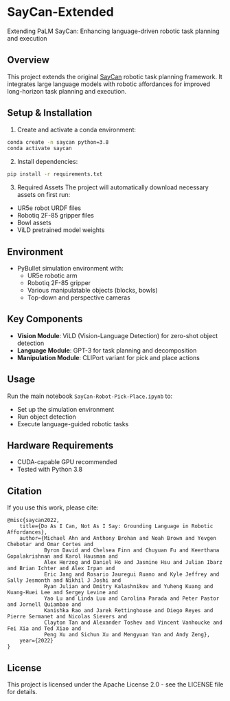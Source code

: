# SayCan-Extended

Extending PaLM SayCan: Enhancing language-driven robotic task planning and execution

## Overview
This project extends the original [SayCan](https://say-can.github.io/) robotic task planning framework. It integrates large language models with robotic affordances for improved long-horizon task planning and execution.

## Setup & Installation

1. Create and activate a conda environment:
```bash
conda create -n saycan python=3.8
conda activate saycan
```

2. Install dependencies:
```bash
pip install -r requirements.txt
```

3. Required Assets
The project will automatically download necessary assets on first run:
- UR5e robot URDF files
- Robotiq 2F-85 gripper files
- Bowl assets
- ViLD pretrained model weights

## Environment
- PyBullet simulation environment with:
  - UR5e robotic arm
  - Robotiq 2F-85 gripper
  - Various manipulatable objects (blocks, bowls)
  - Top-down and perspective cameras

## Key Components
- **Vision Module**: ViLD (Vision-Language Detection) for zero-shot object detection
- **Language Module**: GPT-3 for task planning and decomposition
- **Manipulation Module**: CLIPort variant for pick and place actions

## Usage
Run the main notebook `SayCan-Robot-Pick-Place.ipynb` to:
- Set up the simulation environment
- Run object detection
- Execute language-guided robotic tasks

## Hardware Requirements
- CUDA-capable GPU recommended
- Tested with Python 3.8

## Citation
If you use this work, please cite:
```
@misc{saycan2022,
    title={Do As I Can, Not As I Say: Grounding Language in Robotic Affordances},
    author={Michael Ahn and Anthony Brohan and Noah Brown and Yevgen Chebotar and Omar Cortes and 
            Byron David and Chelsea Finn and Chuyuan Fu and Keerthana Gopalakrishnan and Karol Hausman and 
            Alex Herzog and Daniel Ho and Jasmine Hsu and Julian Ibarz and Brian Ichter and Alex Irpan and 
            Eric Jang and Rosario Jauregui Ruano and Kyle Jeffrey and Sally Jesmonth and Nikhil J Joshi and 
            Ryan Julian and Dmitry Kalashnikov and Yuheng Kuang and Kuang-Huei Lee and Sergey Levine and 
            Yao Lu and Linda Luu and Carolina Parada and Peter Pastor and Jornell Quiambao and 
            Kanishka Rao and Jarek Rettinghouse and Diego Reyes and Pierre Sermanet and Nicolas Sievers and 
            Clayton Tan and Alexander Toshev and Vincent Vanhoucke and Fei Xia and Ted Xiao and 
            Peng Xu and Sichun Xu and Mengyuan Yan and Andy Zeng},
    year={2022}
}
```

## License
This project is licensed under the Apache License 2.0 - see the LICENSE file for details.
